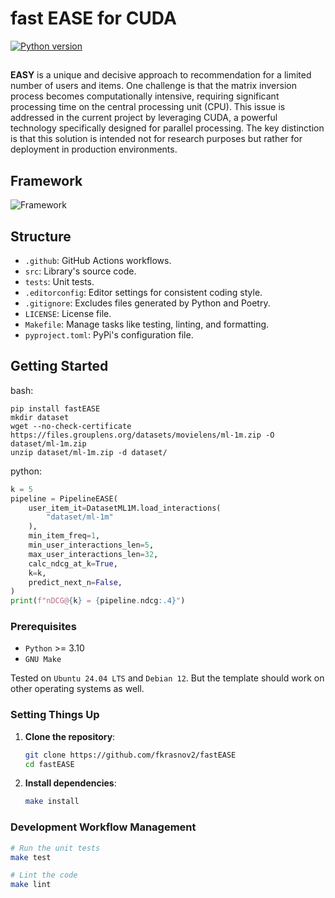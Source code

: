 # fast EASE for CUDA
[![Python version](https://img.shields.io/badge/Python-%3E=3.10-blue)](https://github.com/fkrasnov2/fastEASE)

##
**EASY** is a unique and decisive approach to recommendation for a limited number of users and items.
One challenge is that the matrix inversion process becomes computationally intensive, requiring significant processing time on the central processing unit (CPU).
This issue is addressed in the current project by leveraging CUDA, a powerful technology specifically designed for parallel processing. The key distinction is that this solution is intended not for research purposes but rather for deployment in production environments.

## Framework

![Framework](https://github.com/fkrasnov2/fastEASE/blob/main/fastEASEv2.png)

## Structure

- `.github`: GitHub Actions workflows.
- `src`: Library's source code.
- `tests`: Unit tests.
- `.editorconfig`: Editor settings for consistent coding style.
- `.gitignore`: Excludes files generated by Python and Poetry.
- `LICENSE`: License file.
- `Makefile`: Manage tasks like testing, linting, and formatting.
- `pyproject.toml`: PyPi's configuration file.

## Getting Started
bash:
```console
pip install fastEASE
mkdir dataset
wget --no-check-certificate https://files.grouplens.org/datasets/movielens/ml-1m.zip -O dataset/ml-1m.zip
unzip dataset/ml-1m.zip -d dataset/
```
python:
```python
k = 5
pipeline = PipelineEASE(
    user_item_it=DatasetML1M.load_interactions(
        "dataset/ml-1m"
    ),
    min_item_freq=1,
    min_user_interactions_len=5,
    max_user_interactions_len=32,
    calc_ndcg_at_k=True,
    k=k,
    predict_next_n=False,
)
print(f"nDCG@{k} = {pipeline.ndcg:.4}")

```

### Prerequisites

- `Python` >= 3.10
- `GNU Make`

Tested on `Ubuntu 24.04 LTS` and `Debian 12`. But the template should work on other operating systems as well.

### Setting Things Up

1. **Clone the repository**:

    ```sh
    git clone https://github.com/fkrasnov2/fastEASE
    cd fastEASE
    ```

2. **Install dependencies**:
    ```sh
    make install
    ```

### Development Workflow Management
```sh
# Run the unit tests
make test
```

```sh
# Lint the code
make lint
```


